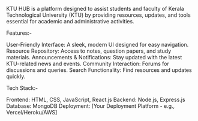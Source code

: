 KTU HUB is a platform designed to assist students and faculty of Kerala Technological University (KTU) 
by providing resources, updates, and tools essential for academic and administrative activities.

Features:-

User-Friendly Interface: A sleek, modern UI designed for easy navigation.
Resource Repository: Access to notes, question papers, and study materials.
Announcements & Notifications: Stay updated with the latest KTU-related news and events.
Community Interaction: Forums for discussions and queries.
Search Functionality: Find resources and updates quickly.


Tech Stack:-

Frontend: HTML, CSS, JavaScript, React.js
Backend: Node.js, Express.js
Database: MongoDB
Deployment: [Your Deployment Platform - e.g., Vercel/Heroku/AWS]

